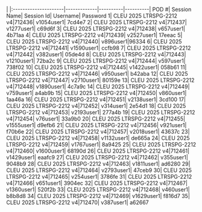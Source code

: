 ﻿|    |:---------------------|-------------|----------|----------|
POD #| Session Name| Session Id| Username| Password 
1| CLEU 2025  LTRSPG-2212 v4|712436| v1054user1| 7cd4e7
2| CLEU 2025  LTRSPG-2212 v4|712437| v1277user1| c69d6f
3| CLEU 2025  LTRSPG-2212 v4|712438| v657user1| 4b71aa
4| CLEU 2025  LTRSPG-2212 v4|712439| v2527user1| 17eeac
5| CLEU 2025  LTRSPG-2212 v4|712440| v896user1|96334
6| CLEU 2025  LTRSPG-2212 v4|712441| v1590user1| ccfb98
7| CLEU 2025  LTRSPG-2212 v4|712442| v382user1| 05de4d
8| CLEU 2025  LTRSPG-2212 v4|712443| v1210user1| 72ba2c
9| CLEU 2025  LTRSPG-2212 v4|712444| v597user1| 738f02
10| CLEU 2025  LTRSPG-2212 v4|712445| v1422user1| 058b61
11| CLEU 2025  LTRSPG-2212 v4|712446| v950user1| b42aba
12| CLEU 2025  LTRSPG-2212 v4|712447| v2710user1| 80159e
13| CLEU 2025  LTRSPG-2212 v4|712448| v1890user1| 4c7a9c
14| CLEU 2025  LTRSPG-2212 v4|712449| v759user1| a4ab9b
15| CLEU 2025  LTRSPG-2212 v4|712450| v860user1| 1aa46a
16| CLEU 2025  LTRSPG-2212 v4|712451| v2138user1| 3cd100
17| CLEU 2025  LTRSPG-2212 v4|712452| v314user1| 2e54d1
18| CLEU 2025  LTRSPG-2212 v4|712453| v2193user1| 277a4b
19| CLEU 2025  LTRSPG-2212 v4|712454| v76user1| 33a9b0
20| CLEU 2025  LTRSPG-2212 v4|712455| v1555user1| d9efb6
21| CLEU 2025  LTRSPG-2212 v4|712456| v921user1| f70b6e
22| CLEU 2025  LTRSPG-2212 v4|712457| v2018user1| 43637c
23| CLEU 2025  LTRSPG-2212 v4|712458| v1132user1| de665a
24| CLEU 2025  LTRSPG-2212 v4|712459| v1767user1| 8a9425
25| CLEU 2025  LTRSPG-2212 v4|712460| v1600user1| 68190d
26| CLEU 2025  LTRSPG-2212 v4|712461| v1429user1| eaafc9
27| CLEU 2025  LTRSPG-2212 v4|712462| v355user1| 9048b9
28| CLEU 2025  LTRSPG-2212 v4|712463| v1811user1| ad6280
29| CLEU 2025  LTRSPG-2212 v4|712464| v2793user1| 47ceb9
30| CLEU 2025  LTRSPG-2212 v4|712465| v254user1| 3786fe
31| CLEU 2025  LTRSPG-2212 v4|712466| v651user1| 3904ec
32| CLEU 2025  LTRSPG-2212 v4|712467| v1360user1| 520f2b
33| CLEU 2025  LTRSPG-2212 v4|712468| v460user1| b8b8d8
34| CLEU 2025  LTRSPG-2212 v4|712469| v1629user1| f816d7
35| CLEU 2025  LTRSPG-2212 v4|712470| v387user1| a62667